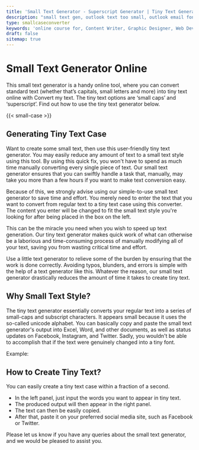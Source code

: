 ```yaml
---
title: 'Small Text Generator - Superscript Generator | Tiny Text Generator'
description: "small text gen, outlook text too small, outlook email font too small, small caps text generator, small caps font, quizlet, convert to small text online free"
type: smallcaseconverter
keywords: 'online course for, Content Writer, Graphic Designer, Web Developer, Software Engineer, Frontend Developer graphic designer, UI designer, digital marketing'
draft: false
sitemap: true
---
```


# Small Text Generator Online

This small text generator is a handy online tool, where you can convert standard text (whether that’s capitals, small letters and more) into tiny text online with Convert my text. The tiny text options are ‘small caps’ and ‘superscript’. Find out how to use the tiny text generator below.

{{< small-case >}}

## Generating Tiny Text Case 
Want to create some small text, then use this user-friendly tiny text generator. You may easily reduce any amount of text to a small text style using this tool. By using this quick fix, you won't have to spend as much time manually converting every single piece of text. Our small text generator ensures that you can swiftly handle a task that, manually, may take you more than a few hours if you want to make text conversion easy.

Because of this, we strongly advise using our simple-to-use small text generator to save time and effort. You merely need to enter the text that you want to convert from regular text to a tiny text case using this converter. The content you enter will be changed to fit the small text style you're looking for after being placed in the box on the left.

This can be the miracle you need when you wish to speed up text generation. Our tiny text generator makes quick work of what can otherwise be a laborious and time-consuming process of manually modifying all of your text, saving you from wasting critical time and effort.

Use a little text generator to relieve some of the burden by ensuring that the work is done correctly. Avoiding typos, blunders, and errors is simple with the help of a text generator like this. Whatever the reason, our small text generator drastically reduces the amount of time it takes to create tiny text.

## Why Small Text Style?
The tiny text generator essentially converts your regular text into a series of small-caps and subscript characters. It appears small because it uses the so-called unicode alphabet. You can basically copy and paste the small text generator's output into Excel, Word, and other documents, as well as status updates on Facebook, Instagram, and Twitter. Sadly, you wouldn't be able to accomplish that if the text were genuinely changed into a tiny font.

Example: 

## How to Create Tiny Text?
You can easily create a tiny text case within a fraction of a second. 

* In the left panel, just input the words you want to appear in tiny text. 
* The produced output will then appear in the right panel. 
* The text can then be easily copied.
* After that, paste it on your preferred social media site, such as Facebook or Twitter.

Please let us know if you have any queries about the small text generator, and we would be pleased to assist you.

